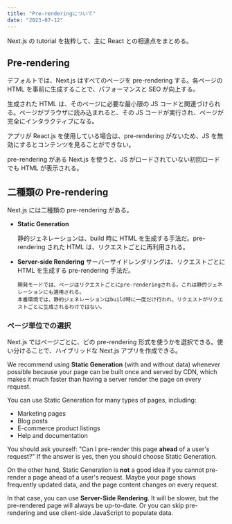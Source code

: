 ```yaml
---
title: "Pre-renderingについて"
date: "2023-07-12"
---
```


Next.js の tutorial を抜粋して、主に React との相違点をまとめる。

## Pre-rendering

デフォルトでは、Next.js はすべてのページを pre-rendering する。各ページの HTML を事前に生成することで、パフォーマンスと SEO が向上する。

生成された HTML は、そのページに必要な最小限の JS コードと関連づけられる。ページがブラウザに読み込まれると、その JS コードが実行され、ページが完全にインタラクティブになる。

アプリが React.js を使用している場合は、pre-rendering がないため、JS を無効にするとコンテンツを見ることができない。

pre-rendering がある Next.js を使うと、JS がロードされていない初回ロードでも HTML が表示される。

## 二種類の Pre-rendering

Next.js には二種類の pre-rendering がある。

- **Static Generation**

  静的ジェネレーションは、build 時に HTML を生成する手法だ。pre-rendering された HTML は、リクエストごとに再利用される。

- **Server-side Rendering**
  サーバーサイドレンダリングは、リクエストごとに HTML を生成する pre-rendering 手法だ。

  ```
  開発モードでは、ページはリクエストごとにpre-renderingされる。これは静的ジェネレーションにも適用される。
  本番環境では、静的ジェネレーションはbuild時に一度だけ行われ、リクエストがリクエストごとに生成されるわけではない。
  ```

### ページ単位での選択

Next.js ではページごとに、どの pre-rendering 形式を使うかを選択できる。使い分けることで、ハイブリッドな Next.js アプリを作成できる。

We recommend using **Static Generation** (with and without data) whenever possible because your page can be built once and served by CDN, which makes it much faster than having a server render the page on every request.

You can use Static Generation for many types of pages, including:

- Marketing pages
- Blog posts
- E-commerce product listings
- Help and documentation

You should ask yourself: "Can I pre-render this page **ahead** of a user's request?" If the answer is yes, then you should choose Static Generation.

On the other hand, Static Generation is **not** a good idea if you cannot pre-render a page ahead of a user's request. Maybe your page shows frequently updated data, and the page content changes on every request.

In that case, you can use **Server-Side Rendering**. It will be slower, but the pre-rendered page will always be up-to-date. Or you can skip pre-rendering and use client-side JavaScript to populate data.

